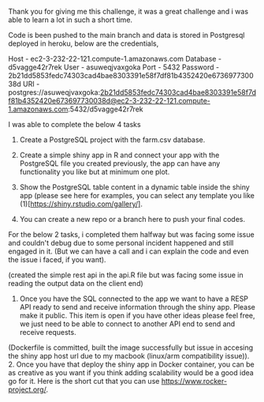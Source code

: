 

Thank you for giving me this challenge, it was a great challenge and i was able to learn a lot in such a short time.

Code is been pushed to the main branch and data is stored in Postgresql deployed in heroku, below are the credentials,

Host - ec2-3-232-22-121.compute-1.amazonaws.com
Database - d5vagge42r7rek
User - asuweqjvaxgoka
Port - 5432
Password - 2b21dd5853fedc74303cad4bae8303391e58f7df81b4352420e673697730038d
URI - postgres://asuweqjvaxgoka:2b21dd5853fedc74303cad4bae8303391e58f7df81b4352420e673697730038d@ec2-3-232-22-121.compute-1.amazonaws.com:5432/d5vagge42r7rek



I was able to complete the below 4 tasks

1. Create a PostgreSQL project with the farm.csv database.

2. Create a simple shiny app in R and connect your app with the PostgreSQL file you created previously, the app can have any functionality you like but at minimum one plot.

3. Show the PostgreSQL table content in a dynamic table inside the shiny app (please see here for examples, you can select any template you like (1)[https://shiny.rstudio.com/gallery/]. 

4. You can create a new repo or a branch here to push your final codes.



For the below 2 tasks, i completed them halfway but was facing some issue and couldn't debug due to some personal incident happened and still engaged in it. (But we can have a call and i can explain the code and even the issue i faced, if you want).

(created the simple rest api in the api.R file but was facing some issue in reading the output data on the client end)
1. Once you have the SQL connected to the app we want to have a RESP API ready to send and receive information through the shiny app. Please make it public. This item is open if you have other ideas please feel free, we just need to be able to connect to another API end to send and receive requests.

(Dockerfile is committed, built the image successfully but issue in accesing the shiny app host url due to my macbook (linux/arm compatibility issue)).
2. Once you have that deploy the shiny app in Docker container, you can be as creative as you want if you think adding scalability would be a good idea go for it. Here is the short cut that you can use https://www.rocker-project.org/.
